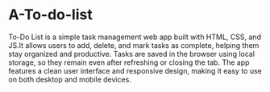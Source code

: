 # A-To-do-list
To-Do List is a simple task management web app built with HTML, CSS, and JS.It allows users to add, delete, and mark tasks as complete, helping them stay organized and productive. Tasks are saved in the browser using local storage, so they remain even after refreshing or closing the tab. The app features a clean user interface and responsive design, making it easy to use on both desktop and mobile devices.
